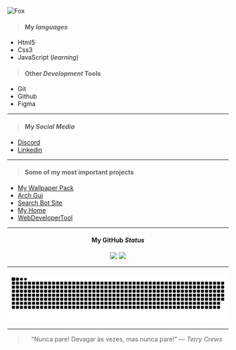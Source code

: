 ![Fox](https://images.unsplash.com/photo-1571775300229-7e84bff45eae?ixlib=rb-1.2.1&ixid=MnwxMjA3fDB8MHxwaG90by1wYWdlfHx8fGVufDB8fHx8&auto=format&fit=crop&w=870&q=80)

> #### My *languages*
 - Html5
 - Css3
 - JavaScript (*learning*)

> #### Other *Development* Tools
 - Git
 - Github
 - Figma
___ 

> #### My *Social Media*
 - [Discord](https://discord.com/channels/@me/690249250067841031)
 - [Linkedin](https://www.linkedin.com/in/kaik-selhorst/)

___

> #### Some of my most important projects
 - [My Wallpaper Pack](https://github.com/KaikSelhorst/Wallpaper)
 - [Arch Gui](https://kaikselhorst.github.io/Arch-Gui/)
 - [Search Bot Site](https://kaikselhorst.github.io/WebSite-for-SearchBot/)
 - [My Home](https://portfolio-e1snox4cr-kaikselhorst.vercel.app/)
 - [WebDeveloperTool](https://github.com/KaikSelhorst/WebDeveloperTools)

___

<div align="center">
  
  #### My GitHub *Status*
  
  <img height="180em" src="https://github-readme-stats.vercel.app/api?username=KaikSelhorst&count_private=true&show_icons=true&theme=nord&hide_border=none&locale=pt-br&hide_rank=none&hide_title=none"/>
  <img height="180em" src="https://github-readme-stats.vercel.app/api/top-langs/?username=KaikSelhorst&layout=compact&theme=nord&hide_border=none&locale=pt-br&card_width=250px"/></div>

___

<div align="center">

  ![Snake animation](https://github.com/KaikSelhorst/KaikSelhorst/blob/output/github-contribution-grid-snake.svg)

</div>

___
<div align="center">
  
  > “Nunca pare! Devagar às vezes, mas nunca pare!” — *Terry Crews*
  
</div>
